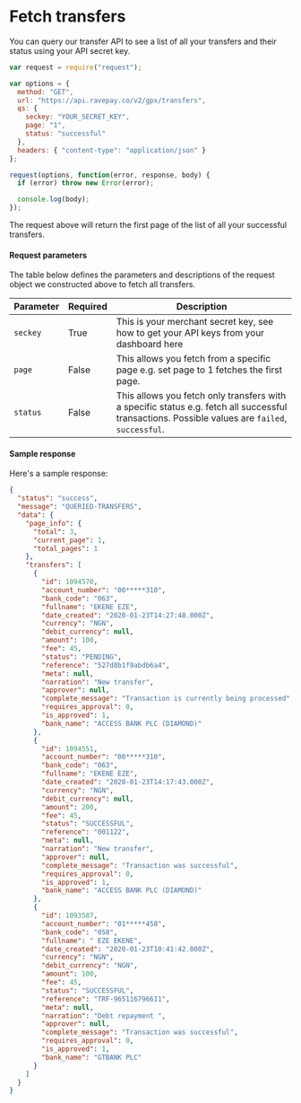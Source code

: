 # Fetch transfers

You can query our transfer API to see a list of all your transfers and their status using your API secret key.

```javascript
var request = require("request");

var options = {
  method: "GET",
  url: "https://api.ravepay.co/v2/gpx/transfers",
  qs: {
    seckey: "YOUR_SECRET_KEY",
    page: "1",
    status: "successful"
  },
  headers: { "content-type": "application/json" }
};

request(options, function(error, response, body) {
  if (error) throw new Error(error);

  console.log(body);
});
```

The request above will return the first page of the list of all your successful transfers.

#### Request parameters

The table below defines the parameters and descriptions of the request object we constructed above to fetch all transfers.

| Parameter | Required | Description                                                                                                                                     |
| --------- | -------- | ----------------------------------------------------------------------------------------------------------------------------------------------- |
| `seckey`  | True     | This is your merchant secret key, see how to get your API keys from your dashboard here                                                         |
| `page`    | False    | This allows you fetch from a specific page e.g. set page to 1 fetches the first page.                                                           |
| `status`  | False    | This allows you fetch only transfers with a specific status e.g. fetch all successful transactions. Possible values are `failed`, `successful`. |

#### Sample response

Here's a sample response:

```json
{
  "status": "success",
  "message": "QUERIED-TRANSFERS",
  "data": {
    "page_info": {
      "total": 3,
      "current_page": 1,
      "total_pages": 1
    },
    "transfers": [
      {
        "id": 1094570,
        "account_number": "00*****310",
        "bank_code": "063",
        "fullname": "EKENE EZE",
        "date_created": "2020-01-23T14:27:48.000Z",
        "currency": "NGN",
        "debit_currency": null,
        "amount": 100,
        "fee": 45,
        "status": "PENDING",
        "reference": "527d8b1f9abdb6a4",
        "meta": null,
        "narration": "New transfer",
        "approver": null,
        "complete_message": "Transaction is currently being processed",
        "requires_approval": 0,
        "is_approved": 1,
        "bank_name": "ACCESS BANK PLC (DIAMOND)"
      },
      {
        "id": 1094551,
        "account_number": "00*****310",
        "bank_code": "063",
        "fullname": "EKENE EZE",
        "date_created": "2020-01-23T14:17:43.000Z",
        "currency": "NGN",
        "debit_currency": null,
        "amount": 200,
        "fee": 45,
        "status": "SUCCESSFUL",
        "reference": "001122",
        "meta": null,
        "narration": "New transfer",
        "approver": null,
        "complete_message": "Transaction was successful",
        "requires_approval": 0,
        "is_approved": 1,
        "bank_name": "ACCESS BANK PLC (DIAMOND)"
      },
      {
        "id": 1093587,
        "account_number": "01*****458",
        "bank_code": "058",
        "fullname": " EZE EKENE",
        "date_created": "2020-01-23T10:41:42.000Z",
        "currency": "NGN",
        "debit_currency": "NGN",
        "amount": 100,
        "fee": 45,
        "status": "SUCCESSFUL",
        "reference": "TRF-965116796611",
        "meta": null,
        "narration": "Debt repayment ",
        "approver": null,
        "complete_message": "Transaction was successful",
        "requires_approval": 0,
        "is_approved": 1,
        "bank_name": "GTBANK PLC"
      }
    ]
  }
}
```
